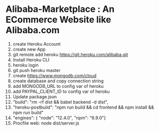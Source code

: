 # Alibaba-Marketplace : An ECommerce Website like Alibaba.com


  1. create Heroku Account
  2. create new App
  3. git remote add heroku https://git.heroku.com/alibaba.git
  4. Install Heroku CLI
  5. heroku login
  6. git push heroku master
  7.  create https://www.mongodb.com/cloud 
  8.  create database and copy connection string
  9.  add MONGODB_URL to config var of heroku
  10. add PAYPAL_CLIENT_ID to config var of heroku
  11. Update package.json  
  12. "build": "rm -rf dist && babel backend -d dist",
  13. "heroku-postbuild": "npm run build && cd frontend && npm install && npm run build"
  14. "engines": { "node": "12.4.0", "npm": "6.9.0"}
  15. Procfile web: node dist/server.js
